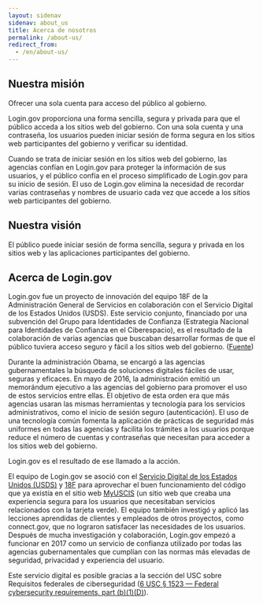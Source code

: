 ```yaml
---
layout: sidenav
sidenav: about_us
title: Acerca de nosotros
permalink: /about-us/
redirect_from:
  - /en/about-us/
---
```

## Nuestra misión

Ofrecer una sola cuenta para acceso del público al gobierno.

Login.gov proporciona una forma sencilla, segura y privada para que el público acceda a los sitios web del gobierno. Con una sola cuenta y una contraseña, los usuarios pueden iniciar sesión de forma segura en los sitios web participantes del gobierno y verificar su identidad.

Cuando se trata de iniciar sesión en los sitios web del gobierno, las agencias confían en Login.gov para proteger la información de sus usuarios, y el público confía en el proceso simplificado de Login.gov para su inicio de sesión. El uso de Login.gov elimina la necesidad de recordar varias contraseñas y nombres de usuario cada vez que accede a los sitios web participantes del gobierno.

## Nuestra visión

El público puede iniciar sesión de forma sencilla, segura y privada en los sitios web y las aplicaciones participantes del gobierno.

## Acerca de Login.gov

Login.gov fue un proyecto de innovación del equipo 18F de la Administración General de Servicios en colaboración con el Servicio Digital de los Estados Unidos (USDS). Este servicio conjunto, financiado por una subvención del Grupo para Identidades de Confianza (Estrategia Nacional para Identidades de Confianza en el Ciberespacio), es el resultado de la colaboración de varias agencias que buscaban desarrollar formas de que el público tuviera acceso seguro y fácil a los sitios web del gobierno. ([Fuente](https://www.nextgov.com/digital-government/2017/01/logingov-moving-ahead/228515/))

Durante la administración Obama, se encargó a las agencias gubernamentales la búsqueda de soluciones digitales fáciles de usar, seguras y eficaces. En mayo de 2016, la administración emitió un memorándum ejecutivo a las agencias del gobierno para promover el uso de estos servicios entre ellas. El objetivo de esta orden era que más agencias usaran las mismas herramientas y tecnología para los servicios administrativos, como el inicio de sesión seguro (autenticación). El uso de una tecnología común fomenta la aplicación de prácticas de seguridad más uniformes en todas las agencias y facilita los trámites a los usuarios porque reduce el número de cuentas y contraseñas que necesitan para acceder a los sitios web del gobierno.

Login.gov es el resultado de ese llamado a la acción.

El equipo de Login.gov se asoció con el [Servicio Digital de los Estados Unidos (USDS)](https://www.usds.gov/) y [18F](https://18f.gsa.gov/) para aprovechar el buen funcionamiento del código que ya existía en el sitio web [MyUSCIS](https://my.uscis.gov/) (un sitio web que creaba una experiencia segura para los usuarios que necesitaban servicios relacionados con la tarjeta verde). El equipo también investigó y aplicó las lecciones aprendidas de clientes y empleados de otros proyectos, como connect.gov, que no lograron satisfacer las necesidades de los usuarios. Después de mucha investigación y colaboración, Login.gov empezó a funcionar en 2017 como un servicio de confianza utilizado por todas las agencias gubernamentales que cumplían con las normas más elevadas de seguridad, privacidad y experiencia del usuario.

Este servicio digital es posible gracias a la sección del USC sobre Requisitos federales de ciberseguridad ([6 USC § 1523 — Federal cybersecurity requirements, part (b)(1)(D)](https://uscode.house.gov/view.xhtml?req=6+USC+1523:+Federal+cybersecurity+requirements)).